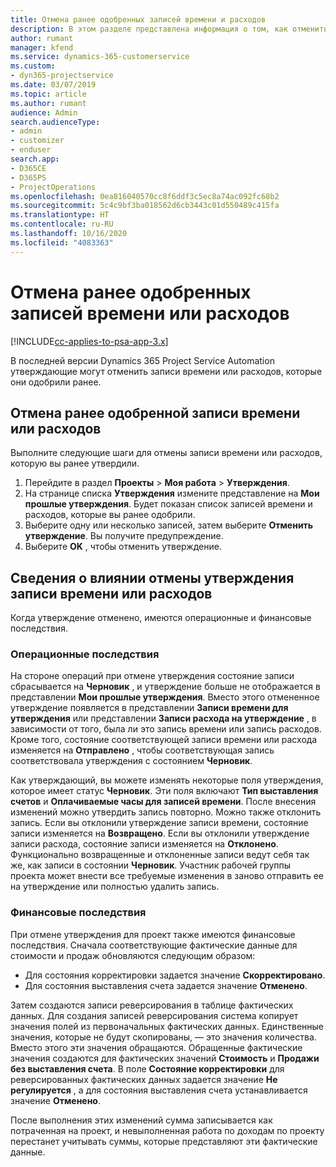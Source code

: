```yaml
---
title: Отмена ранее одобренных записей времени и расходов
description: В этом разделе представлена информация о том, как отменить утвержденную транзакцию времени или расходов проекта.
author: rumant
manager: kfend
ms.service: dynamics-365-customerservice
ms.custom:
- dyn365-projectservice
ms.date: 03/07/2019
ms.topic: article
ms.author: rumant
audience: Admin
search.audienceType:
- admin
- customizer
- enduser
search.app:
- D365CE
- D365PS
- ProjectOperations
ms.openlocfilehash: 0ea816040570cc8f6ddf3c5ec8a74ac092fc68b2
ms.sourcegitcommit: 5c4c9bf3ba018562d6cb3443c01d550489c415fa
ms.translationtype: HT
ms.contentlocale: ru-RU
ms.lasthandoff: 10/16/2020
ms.locfileid: "4083363"
---
```

# <a name="cancel-previously-approved-time-or-expense-entries"></a>Отмена ранее одобренных записей времени или расходов

[!INCLUDE[cc-applies-to-psa-app-3.x](../includes/cc-applies-to-psa-app-3x.md)]

В последней версии Dynamics 365 Project Service Automation утверждающие могут отменить записи времени или расходов, которые они одобрили ранее.

## <a name="cancel-a-previously-approved-time-or-expense-entry"></a>Отмена ранее одобренной записи времени или расходов

Выполните следующие шаги для отмены записи времени или расходов, которую вы ранее утвердили.

1. Перейдите в раздел **Проекты** \> **Моя работа** \> **Утверждения**.
2. На странице списка **Утверждения** измените представление на **Мои прошлые утверждения**. Будет показан список записей времени и расходов, которые вы ранее одобрили.
3. Выберите одну или несколько записей, затем выберите **Отменить утверждение**. Вы получите предупреждение.
4. Выберите **OK** , чтобы отменить утверждение.

## <a name="understand-the-impact-of-canceling-a-time-or-expense-entry-approval"></a>Сведения о влиянии отмены утверждения записи времени или расходов

Когда утверждение отменено, имеются операционные и финансовые последствия.

### <a name="operational-impact"></a>Операционные последствия

На стороне операций при отмене утверждения состояние записи сбрасывается на **Черновик** , и утверждение больше не отображается в представлении **Мои прошлые утверждения**. Вместо этого отмененное утверждение появляется в представлении **Записи времени для утверждения** или представлении **Записи расхода на утверждение** , в зависимости от того, была ли это запись времени или запись расходов. Кроме того, состояние соответствующей записи времени или расхода изменяется на **Отправлено** , чтобы соответствующая запись соответствовала утверждения с состоянием **Черновик**.

Как утверждающий, вы можете изменять некоторые поля утверждения, которое имеет статус **Черновик**. Эти поля включают **Тип выставления счетов** и **Оплачиваемые часы для записей времени**. После внесения изменений можно утвердить запись повторно. Можно также отклонить запись. Если вы отклонили утверждение записи времени, состояние записи изменяется на **Возвращено**. Если вы отклонили утверждение записи расхода, состояние записи изменяется на **Отклонено**. Функционально возвращенные и отклоненные записи ведут себя так же, как записи в состоянии **Черновик**. Участник рабочей группы проекта может внести все требуемые изменения в заново отправить ее на утверждение или полностью удалить запись.

### <a name="financial-impact"></a>Финансовые последствия

При отмене утверждения для проект также имеются финансовые последствия. Сначала соответствующие фактические данные для стоимости и продаж обновляются следующим образом:

- Для состояния корректировки задается значение **Скорректировано**.
- Для состояния выставления счета задается значение **Отменено**.

Затем создаются записи реверсирования в таблице фактических данных. Для создания записей реверсирования система копирует значения полей из первоначальных фактических данных. Единственные значения, которые не будут скопированы, — это значения количества. Вместо этого эти значения обращаются. Обращенные фактические значения создаются для фактических значений **Стоимость** и **Продажи без выставления счета**. В поле **Состояние корректировки** для реверсированных фактических данных задается значение **Не регулируется** , а для состояния выставления счета устанавливается значение **Отменено**.

После выполнения этих изменений сумма записывается как потраченная на проект, и невыполненная работа по доходам по проекту перестанет учитывать суммы, которые представляют эти фактические данные.
